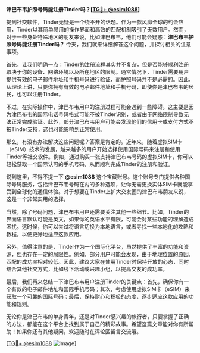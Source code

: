 **津巴布韦护照号码能注册Tinder吗？[[TG💪+ @esim1088](https://t.me/s/esim1088)]**

提到社交软件，Tinder无疑是一个绕不开的话题。作为一款风靡全球的约会应用，Tinder以其简单易用的操作界面和高效的匹配机制吸引了无数用户。然而，对于一些身处特殊地区的朋友来说，比如津巴布韦，他们可能会疑惑：**津巴布韦护照号码能注册Tinder吗？** 今天，我们就来详细解答这个问题，并探讨相关的注意事项。

首先，让我们明确一点：Tinder的注册流程其实并不复杂，但是否能够顺利注册取决于你的设备、网络环境以及所在地区的限制。通常情况下，Tinder需要用户提供有效的电子邮件地址和手机号码进行验证，而护照号码并不是必需的。因此，从理论上讲，只要你拥有有效的电子邮件地址和手机号码，即使你是津巴布韦的居民，也可以注册Tinder。

不过，在实际操作中，津巴布韦用户的注册过程可能会遇到一些障碍。这主要是因为津巴布韦的国际电话号码格式可能不被Tinder识别，或者由于网络限制导致无法正常完成验证。此外，部分津巴布韦用户可能会发现他们的信用卡或支付方式不被Tinder支持，这也可能影响到正常使用。

那么，有没有办法解决这些问题呢？答案是肯定的。近年来，随着虚拟SIM卡（eSIM）技术的发展，越来越多的用户开始选择使用国际号码来注册和使用Tinder等社交软件。例如，通过购买一张支持津巴布韦号码的虚拟SIM卡，你可以轻松获取一个国际认可的手机号码，从而顺利完成Tinder的注册和验证。

说到这里，不得不提一下 **@esim1088** 这个宝藏账号。这个账号专门提供各种国际号码服务，包括津巴布韦号码在内的多种选项，让你无需更换实体SIM卡就能享受到全球化的通信体验。对于想要在Tinder上扩大交友圈的津巴布韦朋友来说，这是一个非常实用的选择。

当然，除了号码问题，津巴布韦用户还需要关注其他一些细节。比如，Tinder的界面语言默认可能是英文，如果你的英语水平有限，可能会对某些功能的理解造成困扰。这时候，你可以尝试将语言切换为本地语言，或者寻找一些本地化的攻略和教程，以便更好地适应这款应用。

另外，值得注意的是，Tinder作为一个国际化平台，虽然提供了丰富的功能和资源，但也存在一定的局限性。例如，部分用户可能会发现，由于地理位置的原因，匹配的成功率相对较低。因此，建议大家在使用Tinder时保持开放的心态，同时结合其他社交方式，比如线下活动或兴趣小组，以提高交友的成功率。

最后，我们再来总结一下津巴布韦用户注册Tinder的关键点：首先，确保你有一个有效的电子邮件地址和国际手机号码；其次，考虑使用虚拟SIM卡（eSIM）来获取一个可靠的国际号码；最后，保持耐心和积极的态度，逐步适应这款应用的功能和规则。

无论你是津巴布韦的单身青年，还是对Tinder感兴趣的旅行者，只要掌握了正确的方法，都能在这个平台上找到属于自己的精彩故事。希望这篇文章能对你有所帮助！如果你还有其他疑问，欢迎随时在评论区留言交流哦。

[[TG💪+ @esim1088](https://t.me/s/esim1088) ![Image](https://i.postimg.cc/4NQfJmqS/Snipaste-2025-05-13-00-14-12.png)]